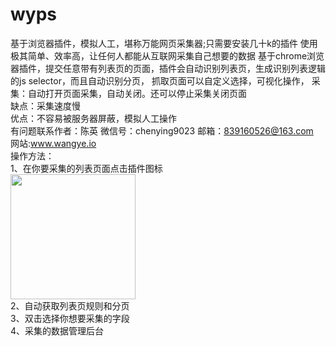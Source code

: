 # wyps
基于浏览器插件，模拟人工，堪称万能网页采集器;只需要安装几十k的插件 使用极其简单、效率高，让任何人都能从互联网采集自己想要的数据
基于chrome浏览器插件，提交任意带有列表页的页面，插件会自动识别列表页，生成识别列表逻辑的js selector，而且自动识别分页，
抓取页面可以自定义选择，可视化操作，
采集：自动打开页面采集，自动关闭。还可以停止采集关闭页面<br/>
缺点：采集速度慢<br/>
优点：不容易被服务器屏蔽，模拟人工操作<br/>
有问题联系作者：陈英 微信号：chenying9023 邮箱：839160526@163.com<br/> 网站:<a href="http://www.wangye.io">www.wangye.io</a><br/>
操作方法：<br/>
1、在你要采集的列表页面点击插件图标<br/>
<img width='200px' src="https://assets1.vc.cn/assets.vc.cn/system/photos/avatars/000/140/357/iPhone6p/9f9ae88d4ade7607b8e870b4bdb50a96.png?1522141478" alt=""><br/>
2、自动获取列表页规则和分页<br/>
<img src="https://assets0.vc.cn/assets.vc.cn/system/photos/avatars/000/140/356/iPhone6p/ac57033e1c68c342980b842a60a0b679.png?1522141475" alt=""><br/>
3、双击选择你想要采集的字段<br/>
<img src="https://assets1.vc.cn/assets.vc.cn/system/photos/avatars/000/140/358/iPhone6p/15f89d90f27ab4ecd166ae66e1a80933.png?1522141482" alt=""><br/>
4、采集的数据管理后台<br/>
<img src="https://assets0.vc.cn/assets.vc.cn/system/photos/avatars/000/130/763/iPhone6p/d061d556a5efa14172c3863b101ad18f.png?1507623077" alt="">
<img src="https://assets0.vc.cn/assets.vc.cn/system/photos/avatars/000/130/764/iPhone6p/5ee0eb8b374b89f5c21d7d29fd480020.png?1507623120" alt="">
